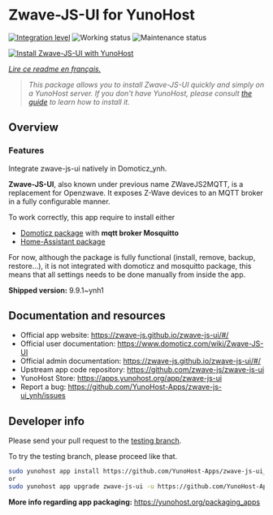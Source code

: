 <!--
N.B.: This README was automatically generated by https://github.com/YunoHost/apps/tree/master/tools/readme_generator
It shall NOT be edited by hand.
-->

# Zwave-JS-UI for YunoHost

[![Integration level](https://dash.yunohost.org/integration/zwave-js-ui.svg)](https://dash.yunohost.org/appci/app/zwave-js-ui) ![Working status](https://ci-apps.yunohost.org/ci/badges/zwave-js-ui.status.svg) ![Maintenance status](https://ci-apps.yunohost.org/ci/badges/zwave-js-ui.maintain.svg)

[![Install Zwave-JS-UI with YunoHost](https://install-app.yunohost.org/install-with-yunohost.svg)](https://install-app.yunohost.org/?app=zwave-js-ui)

*[Lire ce readme en français.](./README_fr.md)*

> *This package allows you to install Zwave-JS-UI quickly and simply on a YunoHost server.
If you don't have YunoHost, please consult [the guide](https://yunohost.org/#/install) to learn how to install it.*

## Overview


### Features

Integrate zwave-js-ui natively in Domoticz_ynh.

**Zwave-JS-UI**, also known under previous name ZWaveJS2MQTT, is a replacement for Openzwave. It exposes Z-Wave devices to an MQTT broker in a fully configurable manner.

To work correctly, this app require to install either
- [Domoticz package](https://github.com/YunoHost-Apps/domoticz_ynh) with **mqtt broker Mosquitto**
- [Home-Assistant package](https://github.com/YunoHost-Apps/homeassistant_ynh)


For now, although the package is fully functional (install, remove, backup, restore...), it is not integrated with domoticz and mosquitto package, this means that all settings needs to be done manually from inside the app.



**Shipped version:** 9.9.1~ynh1
## Documentation and resources

* Official app website: <https://zwave-js.github.io/zwave-js-ui/#/>
* Official user documentation: <https://www.domoticz.com/wiki/Zwave-JS-UI>
* Official admin documentation: <https://zwave-js.github.io/zwave-js-ui/#/>
* Upstream app code repository: <https://github.com/zwave-js/zwave-js-ui>
* YunoHost Store: <https://apps.yunohost.org/app/zwave-js-ui>
* Report a bug: <https://github.com/YunoHost-Apps/zwave-js-ui_ynh/issues>

## Developer info

Please send your pull request to the [testing branch](https://github.com/YunoHost-Apps/zwave-js-ui_ynh/tree/testing).

To try the testing branch, please proceed like that.

``` bash
sudo yunohost app install https://github.com/YunoHost-Apps/zwave-js-ui_ynh/tree/testing --debug
or
sudo yunohost app upgrade zwave-js-ui -u https://github.com/YunoHost-Apps/zwave-js-ui_ynh/tree/testing --debug
```

**More info regarding app packaging:** <https://yunohost.org/packaging_apps>